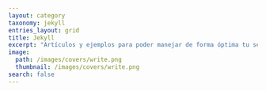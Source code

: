 ```yaml
---
layout: category
taxonomy: jekyll
entries_layout: grid
title: Jekyll
excerpt: "Artículos y ejemplos para poder manejar de forma óptima tu servidor de blogs Jekyll mediante ficheros estáticos."
image:
  path: /images/covers/write.png
  thumbnail: /images/covers/write.png
search: false
---
```

